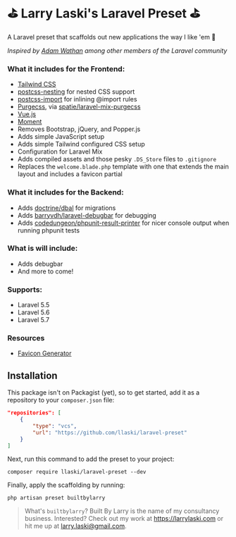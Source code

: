 # ⛳️ Larry Laski's Laravel Preset ⛳️

A Laravel preset that scaffolds out new applications the way I like 'em 👊

_Inspired by [Adam Wathan](https://github.com/adamwathan/laravel-preset) among other members of the Laravel community_

### What it includes for the Frontend:

- [Tailwind CSS](https://tailwindcss.com)
- [postcss-nesting](https://github.com/jonathantneal/postcss-nesting) for nested CSS support
- [postcss-import](https://github.com/postcss/postcss-import) for inlining @import rules
- [Purgecss](https://www.purgecss.com/), via [spatie/laravel-mix-purgecss](https://github.com/spatie/laravel-mix-purgecss)
- [Vue.js](https://vuejs.org/)
- [Moment](https://momentjs.com/)
- Removes Bootstrap, jQuery, and Popper.js
- Adds simple JavaScript setup
- Adds simple Tailwind configured CSS setup
- Configuration for Laravel Mix
- Adds compiled assets and those pesky `.DS_Store` files to `.gitignore`
- Replaces the `welcome.blade.php` template with one that extends the main layout and includes a favicon partial

### What it includes for the Backend:

- Adds [doctrine/dbal](https://laravel.com/docs/5.7/migrations#modifying-columns) for migrations 
- Adds [barryvdh/laravel-debugbar](https://github.com/barryvdh/laravel-debugbar) for debugging
- Adds [codedungeon/phpunit-result-printer](https://github.com/mikeerickson/phpunit-pretty-result-printer) for nicer console output when running phpunit tests

 
### What is will include:
- Adds debugbar
- And more to come!

### Supports:

- Laravel 5.5
- Laravel 5.6
- Laravel 5.7

### Resources

- [Favicon Generator](https://realfavicongenerator.net/)

## Installation

This package isn't on Packagist (yet), so to get started, add it as a repository to your `composer.json` file:

```json
"repositories": [
    {
        "type": "vcs",
        "url": "https://github.com/llaski/laravel-preset"
    }
]
```

Next, run this command to add the preset to your project:

```
composer require llaski/laravel-preset --dev
```

Finally, apply the scaffolding by running:

```
php artisan preset builtbylarry
```

> What's `builtbylarry`? Built By Larry is the name of my consultancy business. Interested? Check out my work at https://larrylaski.com or hit me up at larry.laski@gmail.com.
